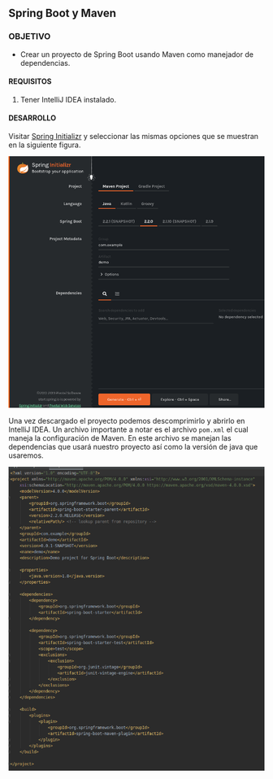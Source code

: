 ## Spring Boot y Maven

### OBJETIVO

- Crear un proyecto de Spring Boot usando Maven como manejador de dependencias.

#### REQUISITOS

1. Tener IntelliJ IDEA instalado.

#### DESARROLLO

Visitar [Spring Initializr](https://start.spring.io/) y seleccionar las mismas opciones que se muestran en la siguiente figura.


![Spring Initializr](springmaven.png)

Una vez descargado el proyecto podemos descomprimirlo y abrirlo en IntelliJ IDEA. Un archivo importante a notar es el archivo `pom.xml` el cual maneja la configuración de Maven. En este archivo se manejan las dependencias que usará nuestro proyecto así como la versión de java que usaremos.

![pom.xml](pom.png)

